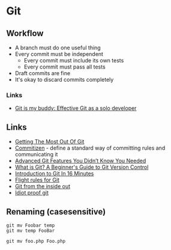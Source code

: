 # Git

## Workflow

- A branch must do one useful thing
- Every commit must be independent
    + Every commit must include its own tests
    + Every commit must pass all tests
- Draft commits are fine
- It's okay to discard commits completely

### Links

- [Git is my buddy: Effective Git as a solo developer](https://mikkel.ca/blog/git-is-my-buddy-effective-solo-developer/)

## Links

- [Getting The Most Out Of Git](https://www.smashingmagazine.com/2021/02/getting-the-most-out-of-git/)
- [Commitizen](https://github.com/commitizen-tools/commitizen) - define a standard way of committing rules and communicating it
- [Advanced Git Features You Didn’t Know You Needed](https://martinheinz.dev/blog/43)
- [What is Git? A Beginner's Guide to Git Version Control](https://www.freecodecamp.org/news/what-is-git-learn-git-version-control/)
- [Introduction to Git In 16 Minutes](https://vickyikechukwu.hashnode.dev/introduction-to-git-in-16-minutes?utm_source=tldrnewsletter)
- [Flight rules for Git](https://github.com/k88hudson/git-flight-rules)
- [Git from the inside out](https://maryrosecook.com/blog/post/git-from-the-inside-out)
- [Idiot proof git](https://softwaredoug.com/blog/2022/11/09/idiot-proof-git-aliases.html)

## Renaming (casesensitive)

```
git mv Foobar temp
git mv temp FooBar

git mv foo.php Foo.php
```